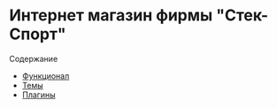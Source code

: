 # Интернет магазин фирмы "Стек-Спорт"

Содержание
- [Функционал](wp-content/mu-plugins)
- [Темы](wp-content/themes)
- [Плагины](wp-content/plugins)